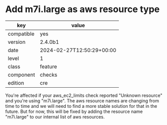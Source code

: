 [//]: # (werk v2)
# Add m7i.large as aws resource type

key        | value
---------- | ---
compatible | yes
version    | 2.4.0b1
date       | 2024-02-27T12:50:29+00:00
level      | 1
class      | feature
component  | checks
edition    | cre

You're affected if your aws_ec2_limits check reported "Unknown resource" and you're using "m7i.large".
The aws resource names are changing from time to time and we will need to find a more stable solution for that in the future.
But for now, this will be fixed by adding the resource name "m7i.large" to our internal list of aws resources.